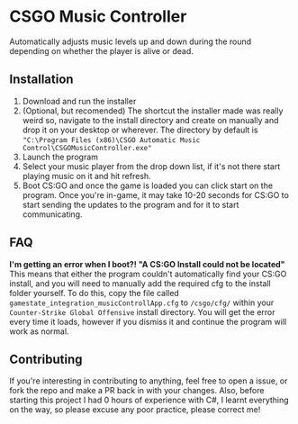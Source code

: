 # CSGO Music Controller
Automatically adjusts music levels up and down during the round depending on whether the player is alive or dead.

## Installation
1. Download and run the installer
2. (Optional, but recomended) The shortcut the installer made was really weird so, navigate to the install directory and create on manually and drop it on your desktop or wherever. The directory by default is `"C:\Program Files (x86)\CSGO Automatic Music Control\CSGOMusicController.exe"`
3. Launch the program
4. Select your music player from the drop down list, if it's not there start playing music on it and hit refresh.
5. Boot CS:GO and once the game is loaded you can click start on the program. Once you're in-game, it may take 10-20 seconds for CS:GO to start sending the updates to the program and for it to start communicating.

## FAQ
**I'm getting an error when I boot?! "A CS:GO Install could not be located"**
This means that either the program couldn't automatically find your CS:GO install, and you will need to manually add the required cfg to the install folder yourself. To do this, copy the file called `gamestate_integration_musicControllApp.cfg` to `/csgo/cfg/` within your `Counter-Strike Global Offensive` install directory. You will get the error every time it loads, however if you dismiss it and continue the program will work as normal.

## Contributing
If you're interesting in contributing to anything, feel free to open a issue, or fork the repo and make a PR back in with your changes. Also, before starting this project I had 0 hours of experience with C#, I learnt everything on the way, so please excuse any poor practice, please correct me!
